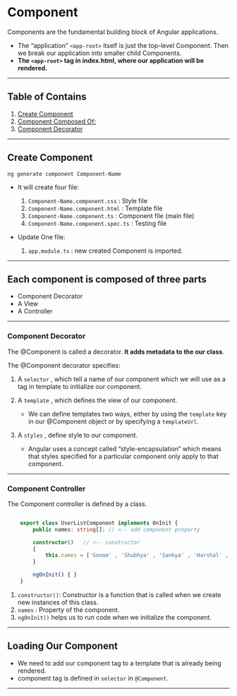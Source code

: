 # Component

Components are the fundamental building block of Angular applications.

- The “application” `<app-root>` itself is just the top-level Component. Then we break our application into smaller child Components.
- __The `<app-root>` tag in index.html, where our application will be rendered.__

---

## Table of Contains

1. [Create Component](#create-component)
2. [Component Composed Of:](#Each-component-is-composed-of-three-parts)
3. [Component Decorator](#component-decorator)

---

## Create Component

    ng generate component Component-Name

- It will create four file:

    1. `Component-Name.component.css` : Style file
    2. `Component-Name.component.html` : Template file
    3. `Component-Name.component.ts` : Component file (main file)
    4. `Component-Name.component.spec.ts` : Testing file

- Update One file:

    1. `app.module.ts` : new created Component is imported.

---

## Each component is composed of three parts

- Component Decorator
- A View
- A Controller

---

### Component Decorator

The @Component is called a decorator. __It adds metadata to the our class__.

The @Component decorator specifies:

1. A `selector` , which tell a name of our component which we will use as a tag in template to initialize our component.

2. A `template` , which defines the view of our component.
    - We can define templates two ways, either by using the `template` key in our @Component object or by specifying a `templateUrl`.

3. A `styles` , define style to our component.
    - Angular uses a concept called “style-encapsulation” which means that styles specified for a particular component only apply to that component.

---

### Component Controller

The Component controller is defined by a class.

```ts

    export class UserListComponent implements OnInit {
        public names: string[]; // <-- add component property

        constructor()   // <-- constructor
        {
            this.names = ['Sonam' , 'Shubhya' , 'Sankya' , 'Harshal' , 'Abhya' , 'Chandya'];
        }

        ngOnInit() { }
    }

```

1. `constructor()`: Constructor is a function that is called when we create new instances of this class.
2. `names` : Property of the component.
3. `ngOnInit()` helps us to run code when we initialize the component.

---

## Loading Our Component

- We need to add our component tag to a template that is already being rendered.
- component tag is defined in `selector` in `@Component`.

---